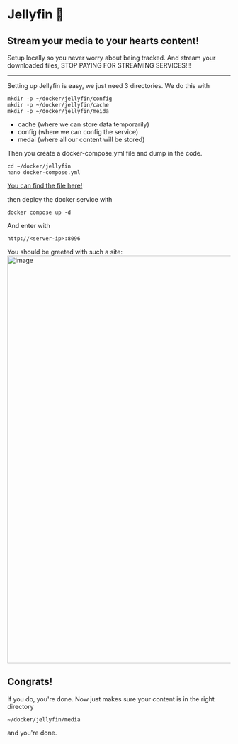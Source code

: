 # Jellyfin 🪼 

## Stream your media to your hearts content!
Setup locally so you never worry about being tracked. And stream your downloaded files, STOP PAYING FOR STREAMING SERVICES!!!

---

Setting up Jellyfin is easy, we just need 3 directories. We do this with
```
mkdir -p ~/docker/jellyfin/config
mkdir -p ~/docker/jellyfin/cache
mkdir -p ~/docker/jellyfin/meida
```
- cache (where we can store data temporarily)
- config (where we can config the service)
- medai (where all our content will be stored)

Then you create a docker-compose.yml file and dump in the code.
```
cd ~/docker/jellyfin
nano docker-compose.yml
```

[You can find the file here!](./docker-compose.yml)


then deploy the docker service with 
```
docker compose up -d
```

And enter with 
~~~
http://<server-ip>:8096
~~~

You should be greeted with such a site:
<img width="1868" height="918" alt="image" src="https://github.com/user-attachments/assets/c69d56a2-35fc-4a5b-8174-a7efff3c92ac" />

## Congrats!

If you do, you're done.
Now just makes sure your content is in the right directory
~~~
~/docker/jellyfin/media
~~~
and you're done.

